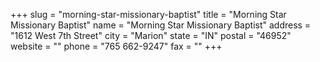 +++
slug = "morning-star-missionary-baptist"
title = "Morning Star Missionary Baptist"
name = "Morning Star Missionary Baptist"
address = "1612 West 7th Street"
city = "Marion"
state = "IN"
postal = "46952"
website = ""
phone = "765 662-9247"
fax = ""
+++
